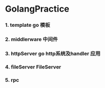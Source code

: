 # GolangPractice 

### 1. template go 模板
### 2. middlerware 中间件
### 3. httpServer  go http系统及handler 应用
### 4. fileServer FileServer 
### 5. rpc  
